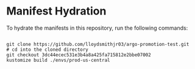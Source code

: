 
# Manifest Hydration

To hydrate the manifests in this repository, run the following commands:

```shell

git clone https://github.com/lloydsmithjr03/argo-promotion-test.git
# cd into the cloned directory
git checkout 3dc44ecec531e3b4a8a425fa715812e2bbe07002
kustomize build ./envs/prod-us-central
```
